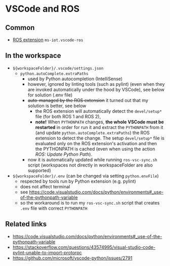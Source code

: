 # VSCode and ROS


## Common

* [ROS extension](https://github.com/ms-iot/vscode-ros) `ms-iot.vscode-ros`


## In the workspace

* `${workspaceFolder}/.vscode/settings.json`
    * `python.autoComplete.extraPaths`
        * used by Python autocompletion (IntelliSense)
        * however, ignored by linting tools (such as pylint) (even when they are invoked automatically
          under the hood by VSCode), see below for solution (.env file)
        * ~~auto-managed by the ROS extension~~ it turned out that my solution is better, see below
            * the ROS extension will automatically detect the `devel/setup*` file (for both ROS 1 and ROS 2),
            * **note!** When `PYTHONPATH` changes, **the whole VSCode must be restarted** in order for
              run it and extract the `PYTHONPATH` from it (and update `python.autoComplete.extraPaths`)
              the ROS extension to detect the change. The setup `devel/setup*` file is evaluated only on the ROS extension's
              activation and then the PYTHONPATH is cached (even when using the action _ROS: Update Python Path_).
        * now it is automatically updated while running `ros-vsc-sync.sh` script (workspaces not directly in workspaceFolder are also supported)
* `${workspaceFolder}/.env` (can be changed via setting `python.envFile`)
    * respected by tools run by Python extension (e.g. pylint)
    * does not affect terminal
    * see https://code.visualstudio.com/docs/python/environments#_use-of-the-pythonpath-variable
    * so the workaround is to run my `ros-vsc-sync.sh` script that creates `.env` file with correct `PYTHONPATH`


## Related links

* https://code.visualstudio.com/docs/python/environments#_use-of-the-pythonpath-variable
* https://stackoverflow.com/questions/43574995/visual-studio-code-pylint-unable-to-import-protorpc
* https://github.com/microsoft/vscode-python/issues/2791
